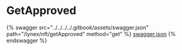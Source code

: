 # GetApproved

{% swagger src="../../../../.gitbook/assets/swagger.json" path="/lynex/nft/getApproved" method="get" %}
[swagger.json](../../../../.gitbook/assets/swagger.json)
{% endswagger %}
